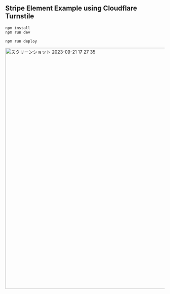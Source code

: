 ## Stripe Element Example using Cloudflare Turnstile

```
npm install
npm run dev
```

```
npm run deploy
```

<img width="762" alt="スクリーンショット 2023-09-21 17 27 35" src="https://github.com/hideokamoto-stripe/example-stripe-element-cloudflare-turnstile/assets/95597878/ec357c4b-9108-4c37-89ee-5aeea12e8f97">
